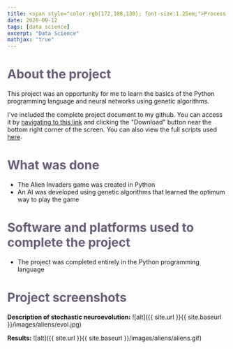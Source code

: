 ```yaml
---
title: <span style="color:rgb(172,108,130); font-size:1.25em;">Process automation through the stochastic neuroevolution of fixed network topology</span>
date: 2020-09-12
tags: [data science]
excerpt: "Data Science"
mathjax: "true"
---
```

# <span style="color:rgb(104,92,121);">About the project</span>
This project was an opportunity for me to learn the basics of the Python programming language and neural networks using genetic algorithms.

I've included the complete project document to my github. You can access it by [navigating to this link](https://github.com/michaelspanidis/michaelspanidis.github.io/blob/master/projectdocs/Process%20automation%20through%20the%20stochastic%20neuroevolution%20of%20fixed%20network%20topologies.pdf) and clicking the "Download" button near the bottom right corner of the screen. You can also view the full scripts used [here](https://github.com/michaelspanidis/michaelspanidis.github.io/tree/master/projectdocs/alien%20invasion).

# <span style="color:rgb(104,92,121);">What was done</span>
* The Alien Invaders game was created in Python
* An AI was developed using genetic algorithms that learned the optimum way to play the game

# <span style="color:rgb(104,92,121);">Software and platforms used to complete the project</span>
* The project was completed entirely in the Python programming language

# <span style="color:rgb(104,92,121);">Project screenshots</span>

**Description of stochastic neuroevolution:**
![alt]({{ site.url }}{{ site.baseurl }}/images/aliens/evol.jpg)

**Results:**
![alt]({{ site.url }}{{ site.baseurl }}/images/aliens/aliens.gif)
